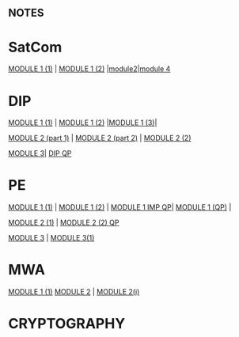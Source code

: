 ## NOTES

# SatCom
  [MODULE 1 (1)](https://drive.google.com/file/d/1HARWFF1TAhri9RJNY6JfV_4UyKj3Qvd_/view?usp=sharing) | [MODULE 1 (2)](https://drive.google.com/file/d/1IVHROLmpcO-PiHLnDGHdj_Axy51AKydx/view?usp=sharing) |[module2](https://drive.google.com/file/d/1NQbQrpbUSrwSjIkuZG9XyEraUCTeSfOt/view?usp=sharing)|[module 4](https://drive.google.com/file/d/1iurvU6zjVJnD0BPXOdNR3X_VfvjAd6da/view?usp=sharing)

# DIP
[MODULE 1 (1)](https://drive.google.com/file/d/1IgaI4E76nRGSNgyJ3KDvXfPzakHp9pAd/view?usp=sharing)   |  [MODULE 1 (2)](https://drive.google.com/file/d/1zr9uVhKeX7Ylg9ER1jcUywo3Vh58vkKL/view?usp=sharing) |[MODULE 1 (3)](https://drive.google.com/file/d/13g_NpI-BNQZNDlBFipkDMkZcNHclS39Y/view?usp=sharing)|

[MODULE 2 (part 1)](https://drive.google.com/file/d/1697JEaIsAghAPTL6kyhDi-0Qg3cO1JF_/view?usp=sharing)   |   [MODULE 2 (part 2)](https://drive.google.com/file/d/1T7Ay8VdVqe56Rq0W9hdirg29V9aF_z4F/view?usp=sharing) | [MODULE 2 (2)](https://drive.google.com/file/d/1T7Ay8VdVqe56Rq0W9hdirg29V9aF_z4F/view?usp=sharing)

[MODULE 3](https://drive.google.com/file/d/1UdVVNtRy28tTA2jaGqdS6VO7SqW6nkEI/view?usp=sharing)|
[DIP QP](https://drive.google.com/file/d/1Z8VKEAt1rhiy6lOB9bpZ4s5PgmtAzG9H/view?usp=sharing)


# PE
[MODULE 1 (1)](https://drive.google.com/drive/folders/1yNRRI1D-vTqmDYj96u7VNIhT0o6RFUr3?usp=sharing)  |   [MODULE 1 (2)](https://drive.google.com/drive/folders/1KtN9WfLT9aTJ46M_hlw5HRLr9isBxkcz?usp=sharing)   | 
[MODULE 1 IMP QP](https://drive.google.com/file/d/1m5j_A5vbamOY3zWMPlLlRSE_P24gVsKP/view?usp=sharing)|
[MODULE 1 (QP)](https://drive.google.com/file/d/1LLz_OowSVr1mULZBmh4T2DHR_3kSlHFS/view?usp=sharing)  |

[MODULE 2 (1)](https://drive.google.com/drive/folders/1rD0Fb_Xo4FOITrUCjguhwRi2Wl2L1ZdO?usp=sharing) | [MODULE 2 (2) QP](https://drive.google.com/file/d/1VYSWWqHSk6KRRNS0y6Fl9EzTefpAGqLx/view?usp=sharing)
 
 [MODULE 3](https://drive.google.com/file/d/1OyaIHbH-wXmf8o1y7tVuA5OFvMkJMLwl/view?usp=sharing) | [MODULE 3(1)](https://drive.google.com/file/d/1bo_7dD5Tv472kKOAvyMn3ztz8mpVkSZk/view?usp=sharing)
 
# MWA
[MODULE 1 (1)](https://drive.google.com/file/d/13_-VxFmUYDAy7RUHHcOTCHHyDoeL75kk/view?usp=sharing)
[MODULE 2](https://drive.google.com/file/d/1ZyABKtuJACZqq_NuHUb-iRN0bHns1POu/view?usp=sharing) | [MODULE 2(i)](https://drive.google.com/file/d/1yQi84oH7WQiA4T8_x4xX-mTdJ8NU03ap/view?usp=sharing)

# CRYPTOGRAPHY
 

